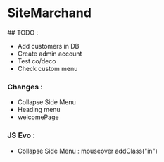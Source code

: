 # SiteMarchand

## TODO : 
* Add customers in DB
* Create admin account
* Test co/deco
* Check custom menu

### Changes :
* Collapse Side Menu
* Heading menu
* welcomePage

### JS Evo :
* Collapse Side Menu : mouseover addClass("in")